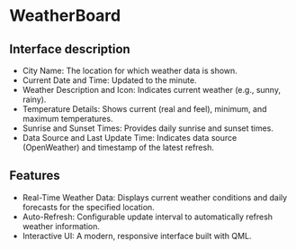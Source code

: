 # WeatherBoard

## Interface description
* City Name: The location for which weather data is shown.
* Current Date and Time: Updated to the minute.
* Weather Description and Icon: Indicates current weather (e.g., sunny, rainy).
* Temperature Details: Shows current (real and feel), minimum, and maximum temperatures.
* Sunrise and Sunset Times: Provides daily sunrise and sunset times.
* Data Source and Last Update Time: Indicates data source (OpenWeather) and timestamp of the latest refresh.

## Features
* Real-Time Weather Data: Displays current weather conditions and daily forecasts for the specified location.
* Auto-Refresh: Configurable update interval to automatically refresh weather information.
* Interactive UI: A modern, responsive interface built with QML.
